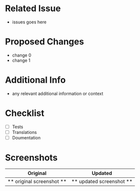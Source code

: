 # Related Issue
- issues goes here

# Proposed Changes
- change 0
- change 1

# Additional Info
- any relevant additional information or context

# Checklist
- [ ] Tests
- [ ] Translations
- [ ] Doumentation

# Screenshots
Original                   |  Updated
:-------------------------:|:--------------------------:
** original screenshot **  |  ** updated screenshot **
